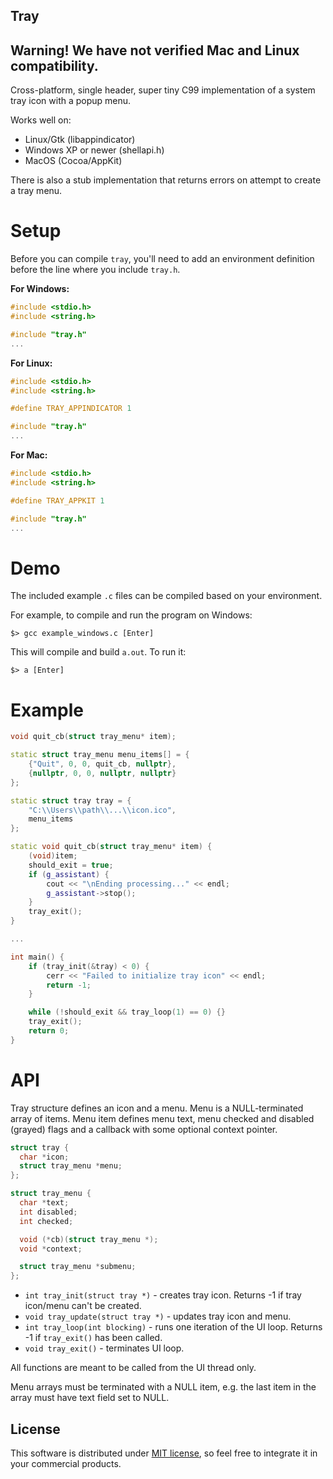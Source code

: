 Tray
----
## Warning! We have not verified Mac and Linux compatibility.

Cross-platform, single header, super tiny C99 implementation of a system tray icon with a popup menu.

Works well on:

* Linux/Gtk (libappindicator)
* Windows XP or newer (shellapi.h)
* MacOS (Cocoa/AppKit)

There is also a stub implementation that returns errors on attempt to create a tray menu.

# Setup

Before you can compile `tray`, you'll need to add an environment definition before the line where you include `tray.h`. 

**For Windows:**
```c
#include <stdio.h>
#include <string.h>

#include "tray.h"
...
```

**For Linux:**
```c
#include <stdio.h>
#include <string.h>

#define TRAY_APPINDICATOR 1

#include "tray.h"
...
```

**For Mac:**
```c
#include <stdio.h>
#include <string.h>

#define TRAY_APPKIT 1

#include "tray.h"
...
```

# Demo

The included example `.c` files can be compiled based on your environment.

For example, to compile and run the program on Windows: 

```shell
$> gcc example_windows.c [Enter]
``` 

This will compile and build `a.out`. To run it: 

```
$> a [Enter]
```

# Example

```c++
void quit_cb(struct tray_menu* item);

static struct tray_menu menu_items[] = {
    {"Quit", 0, 0, quit_cb, nullptr},
    {nullptr, 0, 0, nullptr, nullptr}
};

static struct tray tray = {
    "C:\\Users\\path\\...\\icon.ico",
    menu_items
};

static void quit_cb(struct tray_menu* item) {
    (void)item;
    should_exit = true;
    if (g_assistant) {
        cout << "\nEnding processing..." << endl;
        g_assistant->stop();
    }
    tray_exit();
}

...

int main() {
    if (tray_init(&tray) < 0) {
    	cerr << "Failed to initialize tray icon" << endl;
        return -1;
    }

    while (!should_exit && tray_loop(1) == 0) {}
    tray_exit();
    return 0;
}

```

# API

Tray structure defines an icon and a menu.
Menu is a NULL-terminated array of items.
Menu item defines menu text, menu checked and disabled (grayed) flags and a
callback with some optional context pointer.

```c
struct tray {
  char *icon;
  struct tray_menu *menu;
};

struct tray_menu {
  char *text;
  int disabled;
  int checked;

  void (*cb)(struct tray_menu *);
  void *context;

  struct tray_menu *submenu;
};
```

* `int tray_init(struct tray *)` - creates tray icon. Returns -1 if tray icon/menu can't be created.
* `void tray_update(struct tray *)` - updates tray icon and menu.
* `int tray_loop(int blocking)` - runs one iteration of the UI loop. Returns -1 if `tray_exit()` has been called.
* `void tray_exit()` - terminates UI loop.

All functions are meant to be called from the UI thread only.

Menu arrays must be terminated with a NULL item, e.g. the last item in the
array must have text field set to NULL.

## License

This software is distributed under [MIT license](http://www.opensource.org/licenses/mit-license.php),
 so feel free to integrate it in your commercial products.

